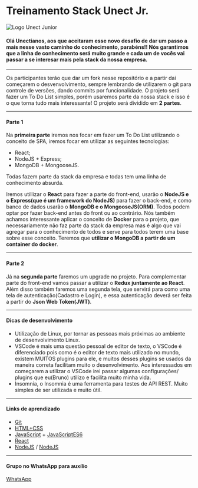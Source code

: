 # Treinamento Stack Unect Jr.
![Logo Unect Junior](https://i.imgur.com/ic3PKG9.png)
#### Olá Unectianos, aos que aceitaram esse novo desafio de dar um passo a mais nesse vasto caminho do conhecimento, parabéns!! Nós garantimos que a linha de conhecimento será muito grande e cada um de vocês vai passar a se interesar mais pela stack da nossa empresa.
---
Os participantes terão que dar um fork nesse repositório e a partir dai começarem o desvenvolvimento, sempre lembrando de utilizarem o git para controle de versões, dando commits por funcionalidade.
O projeto será fazer um To Do List simples, porém usaremos parte da nossa stack e isso é o que torna tudo mais interessante! O projeto será dividido em **2 partes**.

--- 
#### Parte 1
Na **primeira parte** iremos nos focar em fazer um To Do List utilizando o conceito de SPA, iremos focar em utilizar as seguintes tecnologias:
- React;
- NodeJS + Express;
- MongoDB + MongooseJS.

Todas fazem parte da stack da empresa e todas tem uma linha de conhecimento absurda.

Iremos utillizar o **React** para fazer a parte do front-end, usarão o **NodeJS e o Express(que é um framework do NodeJS)** para fazer o back-end, e como banco de dados usarão o **MongoDB e o MongooseJS(ORM)**. 
Todos podem optar por fazer back-end antes do front ou ao contrário.
Nós também achamos interessante aplicar o conceito de **Docker** para o projeto, que necessariamente não faz parte da stack da empresa mas é algo que vai agregar para o conhecimento de todos e serve para todos terem uma base sobre esse conceito. Teremos que **utilizar o MongoDB a partir de um container do docker**.

---

#### Parte 2
Já na **segunda parte** faremos um upgrade no projeto. Para complementar parte do front-end vamos passar a utilizar o **Redux juntamente ao React**.
Além disso também faremos uma segunda tela, que servirá para como uma tela de autenticação(Cadastro e Login), e essa autenticação deverá ser feita a partir do **Json Web Token(JWT)**.

---

#### Dicas de desenvolvimento
- Utilização de Linux, por tornar as pessoas mais próximas ao ambiente de desenvolvimento Linux.
- VSCode é mais uma questão pessoal de editor de texto, o VSCode é diferenciado pois como é o editor de texto mais utilizado no mundo, existem MUITOS plugins para ele, e muitos desses plugins se usados da maneira correta facilitam muito o desenvolvimento. Aos interessados em começarem a utilizar o VSCode irei passar algumas configurações/ plugins que eu(Bruno) utilizo e facilita muito minha vida. 
- Insomnia, o Insomnia é uma ferramenta para testes de API REST. Muito simples de ser utilizada e muito útil.

---

#### Links de aprendizado

- [Git](https://www.udacity.com/course/how-to-use-git-and-github--ud775)
- [HTML+CSS](https://www.origamid.com/curso/web-design-completo/)
- [JavaScript](https://rocketseat.com.br/starter/curso-gratuito-javascript) + [JavaScriptES6](https://rocketseat.com.br/starter/curso-gratuito-javascript-es6)
- [React](https://www.youtube.com/playlist?list=PL4cUxeGkcC9ij8CfkAY2RAGb-tmkNwQHG)
- [NodeJS](https://rocketseat.com.br/starter/curso-gratuito-nodejs) / [NodeJS](https://www.youtube.com/watch?v=w-7RQ46RgxU&list=PL4cUxeGkcC9gcy9lrvMJ75z9maRw4byYp)

---

#### Grupo no WhatsApp para auxílio

[WhatsApp](https://chat.whatsapp.com/KvMynXwOjSj2n7CYTysegq)